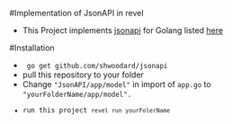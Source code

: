 #Implementation of JsonAPI in revel
- This Project implements <a href="https://github.com/shwoodard/jsonapi">jsonapi</a> for Golang listed <a href ="http://jsonapi.org/implementations/#server-libraries-go">here</a>

#Installation
- <code> go get github.com/shwoodard/jsonapi </code>
- pull this repository to your folder
- Change <code>"JsonAPI/app/model"</code> in import of <code>app.go</code> to <code>"yourFolderName/app/model".
- run this project <code>revel run yourFolerName</code>

